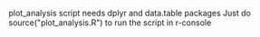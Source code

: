 plot_analysis script needs dplyr and data.table packages
Just do source("plot_analysis.R") to run the script in r-console
